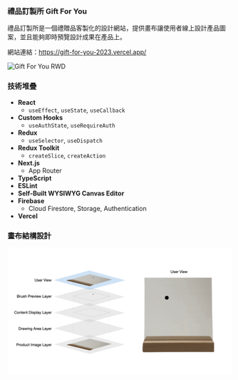 ### 禮品訂製所 Gift For You

禮品訂製所是一個禮贈品客製化的設計網站，提供畫布讓使用者線上設計產品圖案，並且能夠即時預覽設計成果在產品上。

網站連結：https://gift-for-you-2023.vercel.app/

![Gift For You RWD](public/images/README/RWD_display.gif)


### 技術堆疊
- **React**
    - ```useEffect```, ```useState```, ```useCallback```
- **Custom Hooks**
    - ```useAuthState```, ```useRequireAuth```
- **Redux**
    - ```useSelector```, ```useDispatch```
-  **Redux Toolkit**
    - ```createSlice```, ```createAction```
- **Next.js**
    -  App Router
- **TypeScript**
- **ESLint**
- **Self-Built WYSIWYG Canvas Editor**
- **Firebase**
    -  Cloud Firestore, Storage, Authentication
- **Vercel**

### 畫布結構設計

![Canvas Structure Diagram](public/images/brush-structure-diagram.gif)


<!-- ### 組件結構 React component -->

<!-- 待補：組件結構  -->

<!-- ### 狀態管理 -->
  
<!-- 待補：狀態管理動畫圖-->

<!-- ### 自定義 Hook -->

<!-- 待補：自定義 Hook 介紹  -->